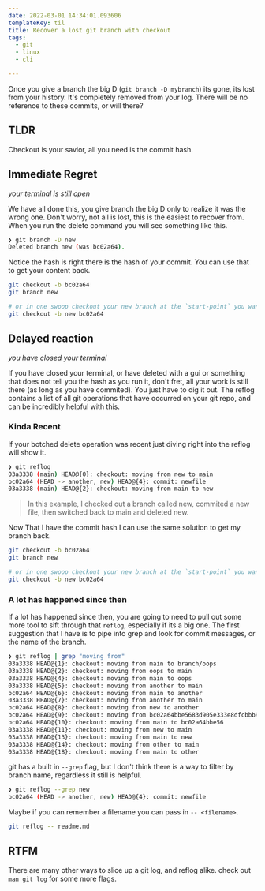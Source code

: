 ```yaml
---
date: 2022-03-01 14:34:01.093606
templateKey: til
title: Recover a lost git branch with checkout
tags:
  - git
  - linux
  - cli

---
```


Once you give a branch the big D (`git branch -D mybranch`) its gone,
its lost from your history.  It's completely removed from your log.
There will be no reference to these commits, or will there?

## TLDR

Checkout is your savior, all you need is the commit hash.

## Immediate Regret
_your terminal is still open_

We have all done this, you give  branch the big D only to realize it was
the wrong one.  Don't worry, not all is lost, this is the easiest to
recover from.  When you run the delete command you will see something
like this.


``` bash
❯ git branch -D new
Deleted branch new (was bc02a64).
```

Notice the hash is right there is the hash of your commit.  You can use
that to get your content back.

``` bash
git checkout -b bc02a64
git branch new

# or in one swoop checkout your new branch at the `start-point` you want
git checkout -b new bc02a64
```

## Delayed reaction
_you have closed your terminal_

If you have closed your terminal, or have deleted with a gui or
something that does not tell you the hash as you run it, don't fret, all
your work is still there (as long as you have commited).  You just have
to dig it out.  The reflog contains a list of all git operations that
have occurred on your git repo, and can be incredibly helpful with this.

### Kinda Recent

If your botched delete operation was recent just diving right into the
reflog will show it.

``` bash
❯ git reflog
03a3338 (main) HEAD@{0}: checkout: moving from new to main
bc02a64 (HEAD -> another, new) HEAD@{4}: commit: newfile
03a3338 (main) HEAD@{2}: checkout: moving from main to new
```

> In this example, I checked out a branch called new, commited a new
> file, then switched back to main and deleted new.

Now That I have the commit hash I can use the same solution to get my
branch back.

``` bash
git checkout -b bc02a64
git branch new

# or in one swoop checkout your new branch at the `start-point` you want
git checkout -b new bc02a64
```

### A lot has happened since then

If a lot has happened since then, you are going to need to pull out some
more tool to sift through that `reflog`, especially if its a big one.
The first suggestion that I have is to pipe into grep and look for
commit messages, or the name of the branch.


``` bash
❯ git reflog | grep "moving from"
03a3338 HEAD@{1}: checkout: moving from main to branch/oops
03a3338 HEAD@{2}: checkout: moving from oops to main
03a3338 HEAD@{4}: checkout: moving from main to oops
03a3338 HEAD@{5}: checkout: moving from another to main
bc02a64 HEAD@{6}: checkout: moving from main to another
03a3338 HEAD@{7}: checkout: moving from another to main
bc02a64 HEAD@{8}: checkout: moving from new to another
bc02a64 HEAD@{9}: checkout: moving from bc02a64bbe5683d905e333e8dfcbbb91a5e77549 to new
bc02a64 HEAD@{10}: checkout: moving from main to bc02a64bbe56
03a3338 HEAD@{11}: checkout: moving from new to main
03a3338 HEAD@{13}: checkout: moving from main to new
03a3338 HEAD@{14}: checkout: moving from other to main
03a3338 HEAD@{18}: checkout: moving from main to other
```

git has a built in `--grep` flag, but I don't think there is a way to
filter by branch name, regardless it still is helpful.

``` bash
❯ git reflog --grep new
bc02a64 (HEAD -> another, new) HEAD@{4}: commit: newfile
```

Maybe if you can remember a filename you can pass in `-- <filename>`.

``` bash
git reflog -- readme.md
```

## RTFM

There are many other ways to slice up a git log, and reflog alike. check
out `man git log` for some more flags.
